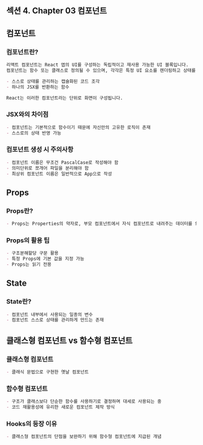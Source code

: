 ## 섹션 4. Chapter 03 컴포넌트

## 컴포넌트

### 컴포넌트란?
```markdown
리액트 컴포넌트는 React 앱의 UI를 구성하는 독립적이고 재사용 가능한 UI 블록입니다. 
컴포넌트는 함수 또는 클래스로 정의될 수 있으며, 각각은 특정 UI 요소를 렌더링하고 상태를 관리하는 역할을 합니다.

- 스스로 상태를 관리하는 캡슐화된 코드 조각
- 하나의 JSX를 반환하는 함수

React는 이러한 컴포넌트라는 단위로 화면이 구성됩니다.
```

### JSX와의 차이점
```markdown
- 컴포넌트는 기본적으로 함수이기 때문에 자신만의 고유한 로직이 존재
- 스스로의 상태 반영 가능
```

### 컴포넌트 생성 시 주의사항
```markdown
- 컴포넌트 이름은 무조건 PascalCase로 작성해야 함
- 의미단위로 쪼개어 파일을 분리해야 함
- 최상위 컴포넌트 이름은 일반적으로 App으로 작성
```

## Props

### Props란?
```markdown
- Props는 Properties의 약자로, 부모 컴포넌트에서 자식 컴포넌트로 내려주는 데이터를 의미
```

### Props의 활용 팁
```markdown
- 구조분해할당 구문 활용
- 특정 Props에 기본 값을 지정 가능
- Props는 읽기 전용
```

## State

### State란?
```markdown
- 컴포넌트 내부에서 사용되는 일종의 변수
- 컴포넌트 스스로 상태를 관리하게 만드는 존재
```

## 클래스형 컴포넌트 vs 함수형 컴포넌트

### 클래스형 컴포넌트
```markdown
- 클래식 문법으로 구현한 옛날 컴포넌트
```

### 함수형 컴포넌트
```markdown
- 구조가 클래스보다 단순한 함수를 사용하기로 결정하며 대세로 사용되는 중
- 코드 재활용성에 유리한 새로운 컴포넌트 제작 방식
```

### Hooks의 등장 이유
```markdown
- 클래스형 컴포넌트의 단점을 보완하기 위해 함수형 컴포넌트에 지급된 개념
```
